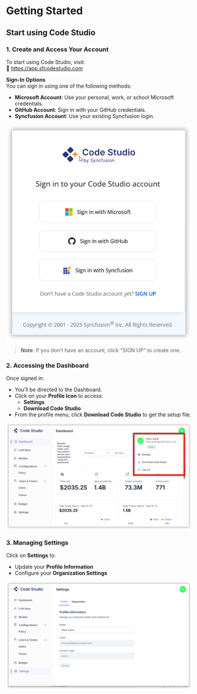 # Getting Started

## Start using Code Studio

### 1. Create and Access Your Account

To start using Code Studio, visit:  
🔗 https://app.sfcodestudio.com

**Sign-In Options**  
You can sign in using one of the following methods:

- **Microsoft Account**: Use your personal, work, or school Microsoft credentials.  
- **GitHub Account**: Sign in with your GitHub credentials.  
- **Syncfusion Account**: Use your existing Syncfusion login.

<img src="./enterprise-images/sign3.png" alt="getting started" />

> **Note**: If you don’t have an account, click “SIGN UP” to create one.



### 2. Accessing the Dashboard

Once signed in:

- You’ll be directed to the Dashboard.  
- Click on your **Profile Icon** to access:
  - **Settings**
  - **Download Code Studio**
- From the profile menu, click **Download Code Studio** to get the setup file.

<img src="./enterprise-images/profile.png" alt="getting started" />

### 3. Managing Settings

Click on **Settings** to:

- Update your **Profile Information**  
- Configure your **Organization Settings**

<img src="./enterprise-images/settings.png" alt="getting started" />